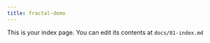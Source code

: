 ```yaml
---
title: fractal-demo
---
```


This is your index page. You can edit its contents at `docs/01-index.md`
